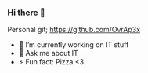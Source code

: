 ### Hi there 👋

Personal git; https://github.com/OvrAp3x

- 🔭 I’m currently working on IT stuff
- 💬 Ask me about IT
- ⚡ Fun fact: Pizza <3

<!--
**fintechestenberg/fintechestenberg** is a ✨ _special_ ✨ repository because its `README.md` (this file) appears on your GitHub profile.

Here are some ideas to get you started:

- 🔭 I’m currently working on ...
- 🌱 I’m currently learning ...
- 👯 I’m looking to collaborate on ...
- 🤔 I’m looking for help with ...
- 💬 Ask me about ...
- 📫 How to reach me: ...
- 😄 Pronouns: ...
- ⚡ Fun fact: ...
-->
